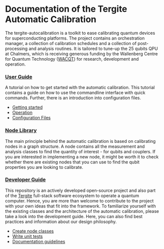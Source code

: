 # Documentation of the Tergite Automatic Calibration

The tergite-autocalibration is a toolkit to ease calibrating quantum devices for superconducting platforms.
The project contains an orchestration manager, a collection of calibration schedules and a collection of post-processing
and analysis routines.
It is tailored to tune-up the 25 qubits QPU at Chalmers, which is receiving generous funding by the Wallenberg
Centre for Quantum Technology ([WACQT](https://wacqt.se)) for research, development and operation.

### [User Guide](user-guide/getting_started.md)

A tutorial on how to get started with the automatic calibration.
This tutorial contains a guide on how to use the commandline interface with quick commands.
Further, there is an introduction into configuration files.

- [Getting started](user-guide/getting_started.md)
- [Operation](user-guide/operation.md)
- [Configuration Files](user-guide/configuration_files.md)

### [Node Library](node-library/available_nodes.md)

The main principle behind the automatic calibration is based on calibrating nodes in a graph structure.
A node contains all the measurement and analysis classes to find the quantity of interest - for qubits and couplers.
If you are interested in implementing a new node, it might be worth it to check whether there are existing nodes that
you can use to find the qubit properties you are looking to calibrate.

### [Developer Guide](developer-guide/developer_guide.md)

This repository is an actively developed open-source project and also part of the [Tergite](https://tergite.github.io)
full-stack software ecosystem to operate a quantum
computer.
Hence, you are more than welcome to contribute to the project with your own ideas that fit into the framework.
To familiarize yourself with the existing classes and the architecture of the automatic calibration, please take a look
into the development guide.
Here, you can also find best practices and information about our design philosophy.

- [Create node classes](developer-guide/new_node_creation.md)
- [Write unit tests](developer-guide/unit_tests.md)
- [Documentation guidelines](developer-guide/writing_documentation.md)